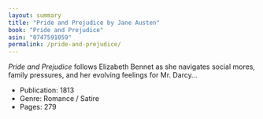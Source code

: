 ```yaml
---
layout: summary
title: "Pride and Prejudice by Jane Austen"
book: "Pride and Prejudice"
asin: "0747591059"
permalink: /pride-and-prejudice/
---
```


<p><em>Pride and Prejudice</em> follows Elizabeth Bennet as she navigates social mores, family pressures, and her evolving feelings for Mr. Darcy…</p>

<ul>
  <li>Publication: 1813</li>
  <li>Genre: Romance / Satire</li>
  <li>Pages: 279</li>
</ul>

<!-- more summary paragraphs here -->
